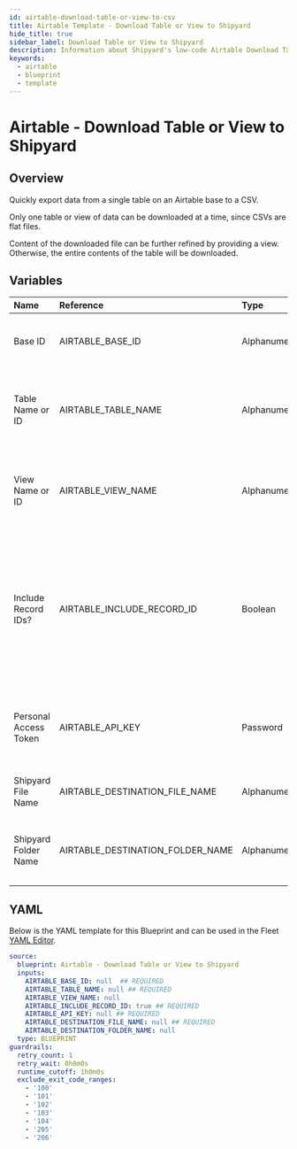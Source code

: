 ```yaml
---
id: airtable-download-table-or-view-to-csv
title: Airtable Template - Download Table or View to Shipyard
hide_title: true
sidebar_label: Download Table or View to Shipyard
description: Information about Shipyard's low-code Airtable Download Table or View to Shipyard blueprint. Quickly export your data from an Airtable Table or View. 
keywords:
  - airtable
  - blueprint
  - template
---
```


# Airtable - Download Table or View to Shipyard

## Overview

Quickly export data from a single table on an Airtable base to a CSV. 

Only one table or view of data can be downloaded at a time, since CSVs are flat files.

Content of the downloaded file can be further refined by providing a view. Otherwise, the entire contents of the table will be downloaded.


## Variables

| Name | Reference | Type | Required | Default | Options | Description             |
|:-----|:----------|:-----|:---------|:--------|:--------|:------------------------|
| Base ID | AIRTABLE_BASE_ID | Alphanumeric | :white_check_mark: | - | - | The ID of your Airtable base. Found in the URL of your base and starts with `app` |
| Table Name or ID | AIRTABLE_TABLE_NAME | Alphanumeric | :white_check_mark: | - | - | Can be the Name (case sensitive) or the ID of the table. The ID can be found in the URL and always starts with `tbl`. |
| View Name or ID | AIRTABLE_VIEW_NAME | Alphanumeric | :heavy_minus_sign: | - | - | Can be the Name (case sensitive) or the ID of the view. The ID can be found in the URL and always starts with `viw`. |
| Include Record IDs? | AIRTABLE_INCLUDE_RECORD_ID | Boolean | :white_check_mark: | `True` | - | If checked, an additional column named `airtable_record_ids` will be created in the CSV containing each row's unique Airtable Record ID. This is recommended if data ever needs to be reloaded back into Airtable in the future. |
| Personal Access Token | AIRTABLE_API_KEY | Password | :white_check_mark: | - | - | Personal Access Token associated with a user that has access to the specified Base, Table, and View listed. |
| Shipyard File Name | AIRTABLE_DESTINATION_FILE_NAME | Alphanumeric | :white_check_mark: | - | - | Name of file to be generated with the results. Should be `.csv` extension. |
| Shipyard Folder Name | AIRTABLE_DESTINATION_FOLDER_NAME | Alphanumeric | :heavy_minus_sign: | - | - | Folder where the file should be downloaded. Leaving blank will place the file in the home directory. |






## YAML

Below is the YAML template for this Blueprint and can be used in the
Fleet [YAML Editor](../../reference/fleets/yaml-editor.md).

```yaml
source:
  blueprint: Airtable - Download Table or View to Shipyard
  inputs:
    AIRTABLE_BASE_ID: null  ## REQUIRED
    AIRTABLE_TABLE_NAME: null ## REQUIRED
    AIRTABLE_VIEW_NAME: null
    AIRTABLE_INCLUDE_RECORD_ID: true ## REQUIRED
    AIRTABLE_API_KEY: null ## REQUIRED
    AIRTABLE_DESTINATION_FILE_NAME: null ## REQUIRED
    AIRTABLE_DESTINATION_FOLDER_NAME: null
  type: BLUEPRINT
guardrails:
  retry_count: 1
  retry_wait: 0h0m0s
  runtime_cutoff: 1h0m0s
  exclude_exit_code_ranges:
    - '100'
    - '101'
    - '102'
    - '103'
    - '104'
    - '205'
    - '206'
 ```


